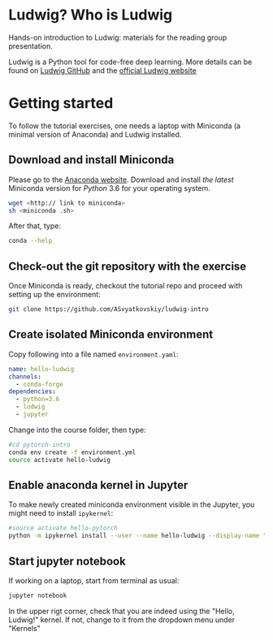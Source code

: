 # Ludwig? Who is Ludwig 

Hands-on introduction to Ludwig: materials for the reading group presentation. 

Ludwig is a Python tool for code-free deep learning. More details can be found on [Ludwig GitHub](https://github.com/uber/ludwig) and the [official Ludwig website](https://uber.github.io/ludwig/user_guide)

# Getting started
To follow the tutorial exercises, one needs a laptop with Miniconda (a minimal version of Anaconda) and Ludwig installed.

## Download and install Miniconda
Please go to the [Anaconda website](https://conda.io/miniconda.html).
Download and install *the latest* Miniconda version for *Python* 3.6 for your operating system.

```bash
wget <http:// link to miniconda>
sh <miniconda .sh>
```

After that, type:
```bash
conda --help
```

## Check-out the git repository with the exercise
Once Miniconda is ready, checkout the tutorial repo and proceed with setting up the environment:
```bash
git clone https://github.com/ASvyatkovskiy/ludwig-intro
```

## Create isolated Miniconda environment

Copy following into a file named `environment.yaml`:

```yaml
name: hello-ludwig
channels:
  - conda-forge
dependencies:
  - python=3.6
  - ludwig
  - jupyter
```

Change into the course folder, then type:

```bash
#cd pytorch-intro
conda env create -f environment.yml
source activate hello-ludwig
```

## Enable anaconda kernel in Jupyter
To make newly created miniconda environment visible in the Jupyter, you might need to install `ipykernel`:

```bash
#source activate hello-pytorch
python -m ipykernel install --user --name hello-ludwig --display-name "Hello, Ludwig!"
```

## Start jupyter notebook
If working on a laptop, start from terminal as usual:

```bash
jupyter notebook
```
In the upper rigt corner, check that you are indeed using the "Hello, Ludwig!" kernel. If not, change to it from the dropdown menu under "Kernels"
